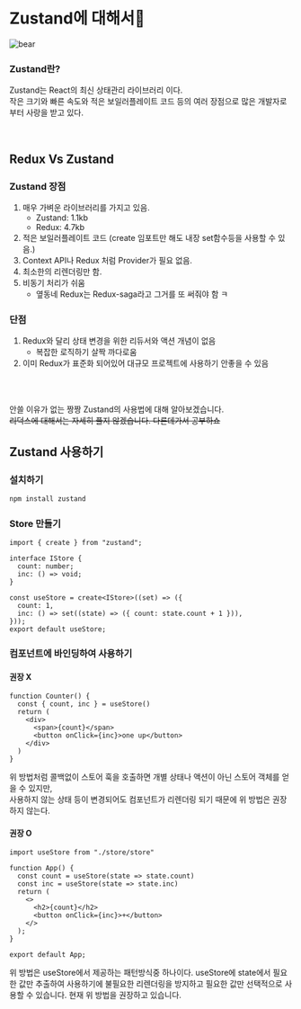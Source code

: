# Zustand에 대해서🐻
![bear](https://github.com/user-attachments/assets/114bfeab-4d82-41ec-840b-96018155aa29)

### Zustand란?
Zustand는 React의 최신 상태관리 라이브러리 이다.<br/>
작은 크기와 빠른 속도와 적은 보일러플레이트 코드 등의 여러 장점으로 많은 개발자로부터 사랑을 받고 있다.

<br/>

## Redux Vs Zustand
### Zustand 장점
1. 매우 가벼운 라이브러리를 가지고 있음.
     - Zustand: 1.1kb
     - Redux: 4.7kb
2. 적은 보일러플레이트 코드 (create 임포트만 해도 내장 set함수등을 사용할 수 있음.)
3. Context API나 Redux 처럼 Provider가 필요 없음.
4. 최소한의 리렌더링만 함.
5. 비동기 처리가 쉬움
     - 옆동네 Redux는 Redux-saga라고 그거를 또 써줘야 함 ㅋ

### 단점
1. Redux와 달리 상태 변경을 위한 리듀서와 액션 개념이 없음
     - 복잡한 로직하기 살짝 까다로움
2. 이미 Redux가 표준화 되어있어 대규모 프로젝트에 사용하기 안좋을 수 있음

<br/>
<br/>

안쓸 이유가 없는 짱짱 Zustand의 사용법에 대해 알아보겠습니다. <br/>
~~리덕스에 대해서는 자세히 풀지 않겠습니다. 다른데가서 공부하쇼~~

## Zustand 사용하기

### 설치하기
```bash
npm install zustand
```

### Store 만들기
```tsx         
import { create } from "zustand";

interface IStore {
  count: number;
  inc: () => void;
}

const useStore = create<IStore>((set) => ({
  count: 1,
  inc: () => set((state) => ({ count: state.count + 1 })),
}));
export default useStore;
```

### 컴포넌트에 바인딩하여 사용하기
#### 권장 X
```tsx
function Counter() {
  const { count, inc } = useStore()
  return (
    <div>
      <span>{count}</span>
      <button onClick={inc}>one up</button>
    </div>
  )
}

```
위 방법처럼 콜백없이 스토어 훅을 호출하면 개별 상태나 액션이 아닌 스토어 객체를 얻을 수 있지만, <br />
사용하지 않는 상태 등이 변경되어도 컴포넌트가 리렌더링 되기 때문에 위 방법은 권장하지 않는다.

#### 권장 O
```tsx
import useStore from "./store/store"

function App() {
  const count = useStore(state => state.count)
  const inc = useStore(state => state.inc)
  return (
    <>
      <h2>{count}</h2>
      <button onClick={inc}>+</button>
    </>
  );
}

export default App;
```
위 방법은 useStore에서 제공하는 패턴방식중 하나이다.
useStore에 state에서 필요한 값만 추출하여 사용하기에 불필요한 리렌더링을 방지하고 필요한 값만 선택적으로 사용할 수 있습니다.
현재 위 방법을 권장하고 있습니다.
